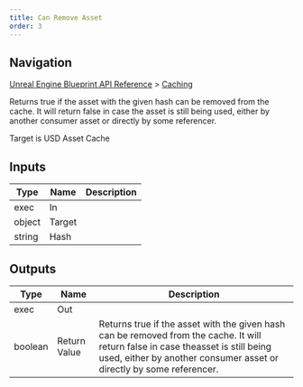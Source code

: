 ```yaml
---
title: Can Remove Asset
order: 3
---
```

## Navigation

[Unreal Engine Blueprint API Reference](https://dev.epicgames.com/documentation/en-us/unreal-engine/BlueprintAPI) > [Caching](https://dev.epicgames.com/documentation/en-us/unreal-engine/BlueprintAPI/Caching)

Returns true if the asset with the given hash can be removed from the cache. It will return false in case the
asset is still being used, either by another consumer asset or directly by some referencer.

Target is USD Asset Cache

## Inputs

| Type | Name | Description |
| --- | --- | --- |
| exec | In |  |
| object | Target |  |
| string | Hash |  |

## Outputs

| Type | Name | Description |
| --- | --- | --- |
| exec | Out |  |
| boolean | Return Value | Returns true if the asset with the given hash can be removed from the cache. It will return false in case theasset is still being used, either by another consumer asset or directly by some referencer. |
